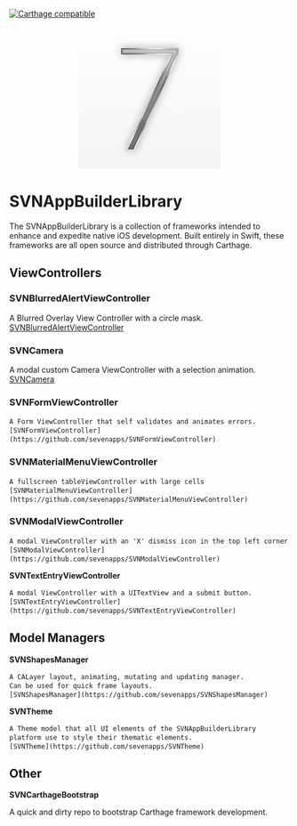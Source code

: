  [![Carthage compatible](https://img.shields.io/badge/Carthage-compatible-4BC51D.svg?style=flat)](https://github.com/Carthage/Carthage)

 <p align="center">
   <img src="/images/7appsLogo.jpg" alt="7apps.io"/>
 </p>

# SVNAppBuilderLibrary

The SVNAppBuilderLibrary is a collection of frameworks intended to enhance and expedite native iOS development.
Built entirely in Swift, these frameworks are all open source and distributed through Carthage.

## ViewControllers

### SVNBlurredAlertViewController
A Blurred Overlay View Controller with a circle mask.
[SVNBlurredAlertViewController](https://github.com/sevenapps/SVNBlurredAlertViewController)

### SVNCamera
  A modal custom Camera ViewController with a selection animation.
  [SVNCamera](https://github.com/sevenapps/SVNCamera)

### SVNFormViewController
    A Form ViewController that self validates and animates errors.
    [SVNFormViewController](https://github.com/sevenapps/SVNFormViewController)

### SVNMaterialMenuViewController

    A fullscreen tableViewController with large cells
    [SVNMaterialMenuViewController](https://github.com/sevenapps/SVNMaterialMenuViewController)

### SVNModalViewController

    A modal ViewController with an 'X' dismiss icon in the top left corner
    [SVNModalViewController](https://github.com/sevenapps/SVNModalViewController)

**SVNTextEntryViewController**

    A modal ViewController with a UITextView and a submit button.
    [SVNTextEntryViewController](https://github.com/sevenapps/SVNTextEntryViewController)


## Model Managers
**SVNShapesManager**

    A CALayer layout, animating, mutating and updating manager.
    Can be used for quick frame layouts.
    [SVNShapesManager](https://github.com/sevenapps/SVNShapesManager)

**SVNTheme**

    A Theme model that all UI elements of the SVNAppBuilderLibrary platform use to style their thematic elements.
    [SVNTheme](https://github.com/sevenapps/SVNTheme)

## Other
**SVNCarthageBootstrap**

  A quick and dirty repo to bootstrap Carthage framework development.

